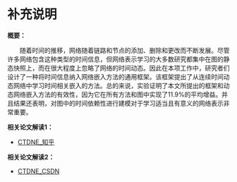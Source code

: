 # 补充说明

**概要：**

&emsp;&emsp;随着时间的推移，网络随着链路和节点的添加、删除和更改而不断发展。尽管许多网络包含这种类型的时间信息，但网络表示学习的大多数研究都集中在图的静态快照上，而在很大程度上忽略了网络的时间动态。因此在本项工作中，研究者们设计了一种将时间信息纳入网络嵌入方法的通用框架。该框架提出了从连续时间动态网络中学习时间相关嵌入的方法。总的来说，实验证明了本文所提出的框架和动态网络嵌入方法的有效性，因为它在所有方法和图中实现了11.9%的平均增益。并且结果还表明，对图中的时间依赖性进行建模对于学习适当且有意义的网络表示非常重要。

**相关论文解读1：**
* [CTDNE_知乎](https://zhuanlan.zhihu.com/p/104177383)

**相关论文解读2：**
* [CTDNE_CSDN](https://blog.csdn.net/CSDNTianJi/article/details/100830263)
